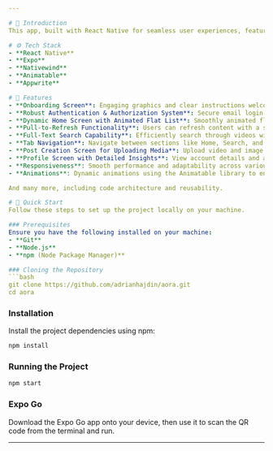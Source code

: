 ```yaml
---

# 🤖 Introduction
This app, built with React Native for seamless user experiences, features captivating animations with Animatable and leverages the dependable backend systems of Appwrite. It showcases impressive design and functionality, enabling effortless sharing of AI videos within the community.

# ⚙️ Tech Stack
- **React Native**
- **Expo**
- **Nativewind**
- **Animatable**
- **Appwrite**

# 🔋 Features
- **Onboarding Screen**: Engaging graphics and clear instructions welcome users to the app.
- **Robust Authentication & Authorization System**: Secure email login safeguards user accounts.
- **Dynamic Home Screen with Animated Flat List**: Smoothly animated flat list showcases the latest videos for seamless browsing.
- **Pull-to-Refresh Functionality**: Users can refresh content with a simple pull gesture for up-to-date information.
- **Full-Text Search Capability**: Efficiently search through videos with real-time suggestions and instant results.
- **Tab Navigation**: Navigate between sections like Home, Search, and Profile with ease using tab navigation.
- **Post Creation Screen for Uploading Media**: Upload video and image posts directly from the app with integrated media selection.
- **Profile Screen with Detailed Insights**: View account details and activity, including uploaded videos and follower count, for a personalized experience.
- **Responsiveness**: Smooth performance and adaptability across various devices and screen sizes for a consistent user experience.
- **Animations**: Dynamic animations using the Animatable library to enhance user interaction and engagement throughout the app's UI.

And many more, including code architecture and reusability.

# 🤸 Quick Start
Follow these steps to set up the project locally on your machine.

### Prerequisites
Ensure you have the following installed on your machine:
- **Git**
- **Node.js**
- **npm (Node Package Manager)**

### Cloning the Repository
```bash
git clone https://github.com/adrianhajdin/aora.git
cd aora
```

### Installation
Install the project dependencies using npm:
```bash
npm install
```

### Running the Project
```bash
npm start
```

### Expo Go
Download the Expo Go app onto your device, then use it to scan the QR code from the terminal and run.

---
```

